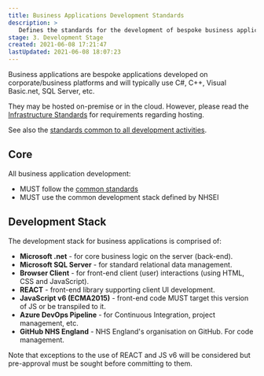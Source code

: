 ```yaml
---
title: Business Applications Development Standards
description: >
   Defines the standards for the development of bespoke business applications.
stage: 3. Development Stage
created: 2021-06-08 17:21:47
lastUpdated: 2021-06-08 18:07:23
---
```


Business applications are bespoke applications developed on corporate/business platforms and will typically use C#, C++, Visual Basic.net, SQL Server, etc. 

They may be hosted on-premise or in the cloud. However, please read the [Infrastructure Standards](/infrastructure) for requirements regarding hosting.

See also the [standards common to all development activities](../common-dev).

## Core

All business application development:

* MUST follow the [common standards](../common-dev)
* MUST use the common development stack defined by NHSEI

## Development Stack

The development stack for business applications is comprised of:

* **Microsoft .net** - for core business logic on the server (back-end).
* **Microsoft SQL Server** - for standard relational data management.
* **Browser Client** - for front-end client (user) interactions (using HTML, CSS and JavaScript).
* **REACT** - front-end library supporting client UI development.
* **JavaScript v6 (ECMA2015)** - front-end code MUST target this version of JS or be transpiled to it.
* **Azure DevOps Pipeline** - for Continuous Integration, project management, etc.
* **GitHub NHS England** - NHS England's organisation on GitHub. For code management.

Note that exceptions to the use of REACT and JS v6 will be considered but pre-approval must be sought before committing to them.
